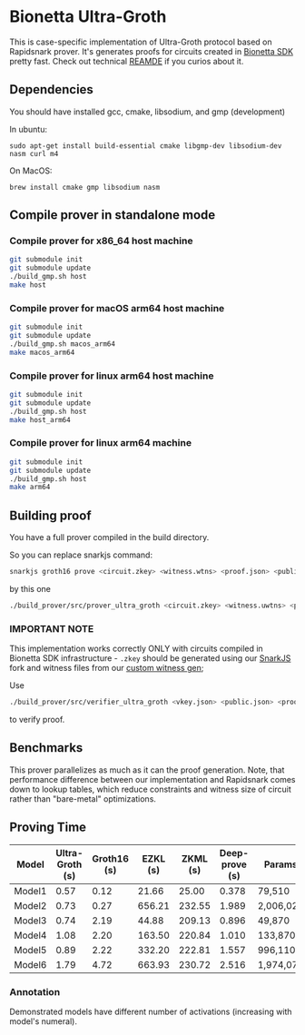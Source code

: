 
# Bionetta Ultra-Groth

This is case-specific implementation of Ultra-Groth protocol based on Rapidsnark prover. It's generates proofs for circuits created in [Bionetta SDK](https://github.com/rarimo/bionetta) pretty fast. Check out technical [REAMDE](./src/README.md) if you curios about it.

## Dependencies

You should have installed gcc, cmake, libsodium, and gmp (development)

In ubuntu:

```
sudo apt-get install build-essential cmake libgmp-dev libsodium-dev nasm curl m4
```

On MacOS:

```
brew install cmake gmp libsodium nasm
```

## Compile prover in standalone mode

### Compile prover for x86_64 host machine

```sh
git submodule init
git submodule update
./build_gmp.sh host
make host
```

### Compile prover for macOS arm64 host machine

```sh
git submodule init
git submodule update
./build_gmp.sh macos_arm64
make macos_arm64
```

### Compile prover for linux arm64 host machine

```sh
git submodule init
git submodule update
./build_gmp.sh host
make host_arm64
```

### Compile prover for linux arm64 machine

```sh
git submodule init
git submodule update
./build_gmp.sh host
make arm64
```

## Building proof

You have a full prover compiled in the build directory.

So you can replace snarkjs command:

```sh
snarkjs groth16 prove <circuit.zkey> <witness.wtns> <proof.json> <public.json>
```

by this one
```sh
./build_prover/src/prover_ultra_groth <circuit.zkey> <witness.uwtns> <proof.json> <public.json>
```

### IMPORTANT NOTE

This implementation works correctly ONLY with circuits compiled in Bionetta SDK infrastructure - `.zkey` should be generated using our [SnarkJS](https://github.com/rarimo/ultragroth-snarkjs/tree/dev) fork and witness files from our [custom witness gen](https://github.com/rarimo/bionetta-witness-generator);

Use 

```sh
./build_prover/src/verifier_ultra_groth <vkey.json> <public.json> <proof.json>
```

to verify proof.

## Benchmarks

This prover parallelizes as much as it can the proof generation. Note, that performance difference between our implementation and Rapidsnark comes down to lookup tables, which reduce constraints and witness size of circuit rather than "bare-metal" optimizations.

## Proving Time

| Model   | Ultra-Groth (s) | Groth16 (s) | EZKL (s) | ZKML (s) | Deep-prove (s) | Params    |
|---------|-----------------|-------------|----------|----------|----------------|-----------|
| Model1  | 0.57            | 0.12        | 21.66    | 25.00    | 0.378          | 79,510    |
| Model2  | 0.73            | 0.27        | 656.21   | 232.55   | 1.989          | 2,006,020 |
| Model3  | 0.74            | 2.19        | 44.88    | 209.13   | 0.896          | 49,870    |
| Model4  | 1.08            | 2.20        | 163.50   | 220.84   | 1.010          | 133,870   |
| Model5  | 0.89            | 2.22        | 332.20   | 222.81   | 1.557          | 996,110   |
| Model6  | 1.79            | 4.72        | 663.93   | 230.72   | 2.516          | 1,974,070 |

### Annotation

Demonstrated models have different number of activations (increasing with model's numeral).